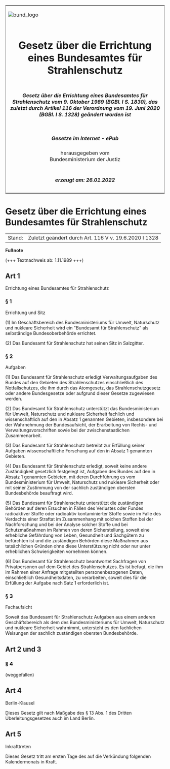 <span id="DECKBLATT.html"></span>

<table border="0" frame="border" width="100%">

<tr valign="top">

<td align="left">

![bund\_logo](BfJ_2021_Web_de_de.gif)

</td>

<td align="right">

 

</td>

</tr>

<tr align="center" valign="middle">

<td colspan="2">

# Gesetz über die Errichtung eines Bundesamtes für Strahlenschutz

</td>

</tr>

<tr align="center" valign="middle">

<td colspan="2">

##### Gesetz über die Errichtung eines Bundesamtes für Strahlenschutz vom 9. Oktober 1989 (BGBl. I S. 1830), das zuletzt durch Artikel 116 der Verordnung vom 19. Juni 2020 (BGBl. I S. 1328) geändert worden ist

</td>

</tr>

<tr align="center" valign="middle">

<td colspan="2">

  
  

##### Gesetze im Internet - ePub  
  
herausgegeben vom  
Bundesministerium der Justiz

</td>

</tr>

<tr align="center" valign="bottom">

<td colspan="2">

  
  

##### erzeugt am: 26.01.2022

</td>

</tr>

</table>

<span id="BJNR018300989.html"></span>

# Gesetz über die Errichtung eines Bundesamtes für Strahlenschutz

<div>

<div class="jnhtml">

|        |                                                       |
| ------ | ----------------------------------------------------- |
| Stand: | Zuletzt geändert durch Art. 116 V v. 19.6.2020 I 1328 |

</div>

</div>

<div>

  
**Fußnote**

<div class="jnhtml">

<div>

<div class="jurAbsatz">

(+++ Textnachweis ab: 1.11.1989 +++)

</div>

</div>

</div>

</div>

<span id="BJNR018300989BJNG000100308.html"></span>

## Art 1  
Errichtung eines Bundesamtes für Strahlenschutz

<span id="BJNR018300989BJNE000202116.html"></span>

### § 1  
Errichtung und Sitz

<div>

<div class="jnhtml">

<div>

<div class="jurAbsatz">

(1) Im Geschäftsbereich des Bundesministeriums für Umwelt, Naturschutz
und nukleare Sicherheit wird ein "Bundesamt für Strahlenschutz" als
selbständige Bundesoberbehörde errichtet.

</div>

<div class="jurAbsatz">

(2) Das Bundesamt für Strahlenschutz hat seinen Sitz in Salzgitter.

</div>

</div>

</div>

</div>

<span id="BJNR018300989BJNE000306116.html"></span>

### § 2  
Aufgaben

<div>

<div class="jnhtml">

<div>

<div class="jurAbsatz">

(1) Das Bundesamt für Strahlenschutz erledigt Verwaltungsaufgaben des
Bundes auf den Gebieten des Strahlenschutzes einschließlich des
Notfallschutzes, die ihm durch das Atomgesetz, das Strahlenschutzgesetz
oder andere Bundesgesetze oder aufgrund dieser Gesetze zugewiesen
werden.

</div>

<div class="jurAbsatz">

(2) Das Bundesamt für Strahlenschutz unterstützt das Bundesministerium
für Umwelt, Naturschutz und nukleare Sicherheit fachlich und
wissenschaftlich auf den in Absatz 1 genannten Gebieten, insbesondere
bei der Wahrnehmung der Bundesaufsicht, der Erarbeitung von Rechts- und
Verwaltungsvorschriften sowie bei der zwischenstaatlichen
Zusammenarbeit.

</div>

<div class="jurAbsatz">

(3) Das Bundesamt für Strahlenschutz betreibt zur Erfüllung seiner
Aufgaben wissenschaftliche Forschung auf den in Absatz 1 genannten
Gebieten.

</div>

<div class="jurAbsatz">

(4) Das Bundesamt für Strahlenschutz erledigt, soweit keine andere
Zuständigkeit gesetzlich festgelegt ist, Aufgaben des Bundes auf den in
Absatz 1 genannten Gebieten, mit deren Durchführung es vom
Bundesministerium für Umwelt, Naturschutz und nukleare Sicherheit oder
mit seiner Zustimmung von der sachlich zuständigen obersten
Bundesbehörde beauftragt wird.

</div>

<div class="jurAbsatz">

(5) Das Bundesamt für Strahlenschutz unterstützt die zuständigen
Behörden auf deren Ersuchen in Fällen des Verlustes oder Fundes
radioaktiver Stoffe oder radioaktiv kontaminierter Stoffe sowie im Falle
des Verdachts einer Straftat im Zusammenhang mit solchen Stoffen bei der
Nachforschung und bei der Analyse solcher Stoffe und bei Schutzmaßnahmen
im Rahmen von deren Sicherstellung, soweit eine erhebliche Gefährdung
von Leben, Gesundheit und Sachgütern zu befürchten ist und die
zuständigen Behörden diese Maßnahmen aus tatsächlichen Gründen ohne
diese Unterstützung nicht oder nur unter erheblichen Schwierigkeiten
vornehmen können.

</div>

<div class="jurAbsatz">

(6) Das Bundesamt für Strahlenschutz beantwortet Sachfragen von
Privatpersonen auf dem Gebiet des Strahlenschutzes. Es ist befugt, die
ihm im Rahmen einer Anfrage mitgeteilten personenbezogenen Daten,
einschließlich Gesundheitsdaten, zu verarbeiten, soweit dies für die
Erfüllung der Aufgabe nach Satz 1 erforderlich ist.

</div>

</div>

</div>

</div>

<span id="BJNR018300989BJNE000402116.html"></span>

### § 3  
Fachaufsicht

<div>

<div class="jnhtml">

<div>

<div class="jurAbsatz">

Soweit das Bundesamt für Strahlenschutz Aufgaben aus einem anderen
Geschäftsbereich als dem des Bundesministeriums für Umwelt, Naturschutz
und nukleare Sicherheit wahrnimmt, untersteht es den fachlichen
Weisungen der sachlich zuständigen obersten Bundesbehörde.

</div>

</div>

</div>

</div>

<span id="BJNR018300989BJNG000500308.html"></span>

## Art 2 und 3  

<span id="BJNR018300989BJNE000504116.html"></span>

### § 4  
(weggefallen)

<span id="BJNR018300989BJNG000600308.html"></span>

## Art 4  
Berlin-Klausel

<div>

<div class="jnhtml">

<div>

<div class="jurAbsatz">

Dieses Gesetz gilt nach Maßgabe des § 13 Abs. 1 des Dritten
Überleitungsgesetzes auch im Land Berlin.

</div>

</div>

</div>

</div>

<span id="BJNR018300989BJNG000700308.html"></span>

## Art 5  
Inkrafttreten

<div>

<div class="jnhtml">

<div>

<div class="jurAbsatz">

Dieses Gesetz tritt am ersten Tage des auf die Verkündung folgenden
Kalendermonats in Kraft.

</div>

</div>

</div>

</div>
